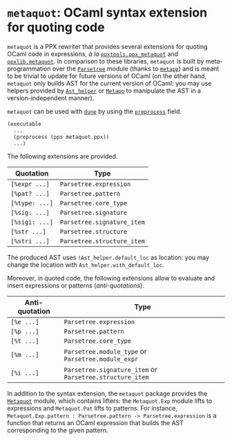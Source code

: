 # `metaquot`: OCaml syntax extension for quoting code

`metaquot` is a PPX rewriter that provides several extensions for
quoting OCaml code in expressions, _à la_ [`ppxtools.ppx_metaquot`]
and [`ppxlib.metaquot`].  In comparison to these libraries, `metaquot`
is built by meta-programmation over the [`Parsetree`] module (thanks
to [`metapp`]) and is meant to be trivial to update for future
versions of OCaml (on the other hand, `metaquot` only builds AST for
the current version of OCaml: you may use helpers provided by
[`Ast_helper`] or [`Metapp`] to manipulate the AST in a
version-independent manner).

[`ppxtools.ppx_metaquot`]: https://github.com/ocaml-ppx/ppx_tools
[`ppxlib.metaquot`]: https://github.com/ocaml-ppx/ppxlib
[`Parsetree`]: https://caml.inria.fr/pub/docs/manual-ocaml/compilerlibref/Parsetree.html
[`metapp`]: https://github.com/thierry-martinez/metapp
[`Ast_helper`]: https://caml.inria.fr/pub/docs/manual-ocaml/compilerlibref/Ast_helper.html
[`Metapp`]: https://github.com/thierry-martinez/metapp/blob/master/metapp/metapp.mli

`metaquot` can be used with [`dune`] by using the [`preprocess`] field.

[`dune`]: https://github.com/ocaml/dune
[`preprocess`]: https://dune.readthedocs.io/en/latest/concepts.html#preprocessing-with-ppx-rewriters

```lisp
(executable
  ...
  (preprocess (pps metaquot.ppx))
  ...)
```

The following extensions are provided.

|Quotation     |Type                      |
|--------------|--------------------------|
|`[%expr ...]` |`Parsetree.expression`    |
|`[%pat? ...]` |`Parsetree.pattern`       |
|`[%type: ...]`|`Parsetree.core_type`     |
|`[%sig: ...]` |`Parsetree.signature`     |
|`[%sigi: ...]`|`Parsetree.signature_item`|
|`[%str ...]`  |`Parsetree.structure`     |
|`[%stri ...]` |`Parsetree.structure_item`|

The produced AST uses `!Ast_helper.default_loc` as location: you may
change the location with `Ast_helper.with_default_loc`.

Moreover, in quoted code, the following extensions allow to evaluate
and insert expressions or patterns (_anti-quotations_).

|Anti-quotation|Type                                                    |
|--------------|--------------------------------------------------------|
|`[%e ...]`    |`Parsetree.expression`                                  |
|`[%p ...]`    |`Parsetree.pattern`                                     |
|`[%t ...]`    |`Parsetree.core_type`                                   |
|`[%m ...]`    |`Parsetree.module_type` or `Parsetree.module_expr`      |
|`[%i ...]`    |`Parsetree.signature_item` or `Parsetree.structure_item`|

In addition to the syntax extension, the `metaquot` package provides
the [`Metaquot`] module, which contains lifters: the `Metaquot.Exp`
module lifts to expressions and `Metaquot.Pat` lifts to patterns. For
instance, `Metaquot.Exp.pattern : Parsetree.pattern ->
Parsetree.expression` is a function that returns an OCaml expression
that builds the AST corresponding to the given pattern.

[`Metaquot`]: https://github.com/thierry-martinez/metaquot/blob/master/metaquot/metaquot.ml
